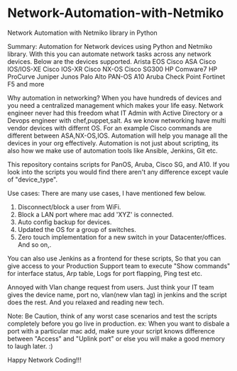 # Network-Automation-with-Netmiko
Network Automation with Netmiko library in Python

Summary: Automation for Network devices using Python and Netmiko library. With this you can automate network tasks across any network devices.
Below are the devices supported.
Arista EOS
Cisco ASA
Cisco IOS/IOS-XE
Cisco IOS-XR
Cisco NX-OS
Cisco SG300
HP Comware7
HP ProCurve
Juniper Junos
Palo Alto PAN-OS
A10
Aruba
Check Point
Fortinet
F5 
and more

 Why automation in networking? When you have hundreds of devices and you need a centralized management which makes your life easy. 
 Network engineer never had this freedom what IT Admin with Active Directory or a Devops engineer with chef,puppet,salt.
 As we know networking have multi vendor devices with differnt OS. For an example Cisco commands are different between ASA,NX-OS,IOS. 
 Automation will help you manage all the devices in your org effectively. Automation is not just about scripting, its also how we make 
 use of automation tools like Ansible, Jenkins, Git etc.

This repository contains scripts for PanOS, Aruba, Cisco SG, and A10. If you look into the scripts you would find there aren't any difference except vaule of "device_type".

Use cases:
There are many use cases, I have mentioned few below.
1) Disconnect/block a user from WiFi.
2) Block a LAN port where mac add 'XYZ' is connected.
3) Auto config backup for devices.
4) Updated the OS for a group of switches.
5) Zero touch implementation for a new switch in your Datacenter/offices. 
And so on,.

You can also use Jenkins as a frontend for these scripts, So that you can give access to your Production Support team 
to execute "Show commands" for interface status, Arp table, Logs for port flapping, Ping test etc. 

Annoyed with Vlan change request from users. Just think your IT team gives the device name, port no, vlan(new vlan tag) in jenkins and the script does the rest. And you relaxed and reading new tech. 

Note: Be Caution, think of any worst case scenarios and test the scripts completely before you go live in production. 
ex: When you want to disbale a port with a particular mac add, make sure your script knows difference between "Access" and "Uplink port" or else you will make a good memory to laugh later. :)

Happy Network Coding!!!
